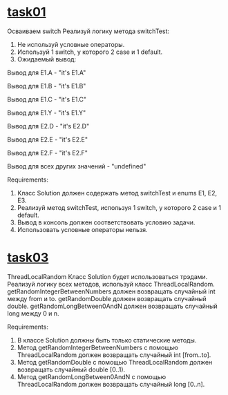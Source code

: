 # [task01](https://github.com/NikitaNasevich/javarush.ru/tree/main/level28/task01)

Осваиваем switch
Реализуй логику метода switchTest:
1. Не используй условные операторы.
2. Используй 1 switch, у которого 2 case и 1 default.
3. Ожидаемый вывод:

Вывод для E1.A - "it's E1.A"

Вывод для E1.B - "it's E1.B"

Вывод для E1.C - "it's E1.C"

Вывод для E1.Y - "it's E1.Y"

Вывод для E2.D - "it's E2.D"

Вывод для E2.E - "it's E2.E"

Вывод для E2.F - "it's E2.F"

Вывод для всех других значений - "undefined"


Requirements:
1. Класс Solution должен содержать метод switchTest и enums E1, E2, E3.
2. Реализуй метод switchTest, используя 1 switch, у которого 2 case и 1 default.
3. Вывод в консоль должен соответствовать условию задачи.
4. Использовать условные операторы нельзя.

# [task03](https://github.com/NikitaNasevich/javarush.ru/tree/main/level28/task03)

ThreadLocalRandom
Класс Solution будет использоваться трэдами.
Реализуй логику всех методов, используй класс ThreadLocalRandom.
getRandomIntegerBetweenNumbers должен возвращать случайный int между from и to.
getRandomDouble должен возвращать случайный double.
getRandomLongBetween0AndN должен возвращать случайный long между 0 и n.


Requirements:
1. В классе Solution должны быть только статические методы.
2. Метод getRandomIntegerBetweenNumbers с помощью ThreadLocalRandom должен возвращать случайный int [from..to].
3. Метод getRandomDouble с помощью ThreadLocalRandom должен возвращать случайный double [0..1).
4. Метод getRandomLongBetween0AndN с помощью ThreadLocalRandom должен возвращать случайный long [0..n].

